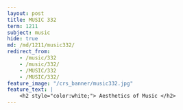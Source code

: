 ```yaml
---
layout: post
title: MUSIC 332
term: 1211
subject: music
hide: true
md: /md/1211/music332/
redirect_from:
    - /music/332
    - /music/332/
    - /MUSIC/332
    - /MUSIC/332/
feature_image: "/crs_banner/music332.jpg"
feature_text: |
    <h2 style="color:white;"> Aesthetics of Music </h2>
---
```

